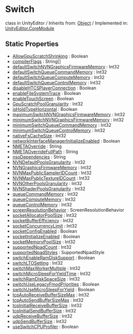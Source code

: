 # Switch
class in UnityEditor
 / Inherits from: <a href="https://docs.unity3d.com/6000.0/Documentation/ScriptReference/Object.html" target="_blank">Object</a> / Implemented in: <a href="https://docs.unity3d.com/6000.0/Documentation/ScriptReference/UnityEditor.CoreModule.html" target="_blank">UnityEditor.CoreModule</a>
## Static Properties
- <a href="https://docs.unity3d.com/6000.0/Documentation/ScriptReference/Switch-AllowGpuScratchShrinking.html" target="_blank">AllowGpuScratchShrinking</a> : Boolean
- <a href="https://docs.unity3d.com/6000.0/Documentation/ScriptReference/Switch-compilerFlags.html" target="_blank">compilerFlags</a> : String[]
- <a href="https://docs.unity3d.com/6000.0/Documentation/ScriptReference/Switch-defaultSwitchNVNGraphicsFirmwareMemory.html" target="_blank">defaultSwitchNVNGraphicsFirmwareMemory</a> : Int32
- <a href="https://docs.unity3d.com/6000.0/Documentation/ScriptReference/Switch-defaultSwitchQueueCommandMemory.html" target="_blank">defaultSwitchQueueCommandMemory</a> : Int32
- <a href="https://docs.unity3d.com/6000.0/Documentation/ScriptReference/Switch-defaultSwitchQueueComputeMemory.html" target="_blank">defaultSwitchQueueComputeMemory</a> : Int32
- <a href="https://docs.unity3d.com/6000.0/Documentation/ScriptReference/Switch-defaultSwitchQueueControlMemory.html" target="_blank">defaultSwitchQueueControlMemory</a> : Int32
- <a href="https://docs.unity3d.com/6000.0/Documentation/ScriptReference/Switch-disableHTCSPlayerConnection.html" target="_blank">disableHTCSPlayerConnection</a> : Boolean
- <a href="https://docs.unity3d.com/6000.0/Documentation/ScriptReference/Switch-enableFileSystemTrace.html" target="_blank">enableFileSystemTrace</a> : Boolean
- <a href="https://docs.unity3d.com/6000.0/Documentation/ScriptReference/Switch-enableTouchScreen.html" target="_blank">enableTouchScreen</a> : Boolean
- <a href="https://docs.unity3d.com/6000.0/Documentation/ScriptReference/Switch-GpuScratchPoolGranularity.html" target="_blank">GpuScratchPoolGranularity</a> : Int32
- <a href="https://docs.unity3d.com/6000.0/Documentation/ScriptReference/Switch-isHoldTypeHorizontal.html" target="_blank">isHoldTypeHorizontal</a> : Boolean
- <a href="https://docs.unity3d.com/6000.0/Documentation/ScriptReference/Switch-maximumSwitchNVNGraphicsFirmwareMemory.html" target="_blank">maximumSwitchNVNGraphicsFirmwareMemory</a> : Int32
- <a href="https://docs.unity3d.com/6000.0/Documentation/ScriptReference/Switch-minimumSwitchNVNGraphicsFirmwareMemory.html" target="_blank">minimumSwitchNVNGraphicsFirmwareMemory</a> : Int32
- <a href="https://docs.unity3d.com/6000.0/Documentation/ScriptReference/Switch-minimumSwitchQueueCommandMemory.html" target="_blank">minimumSwitchQueueCommandMemory</a> : Int32
- <a href="https://docs.unity3d.com/6000.0/Documentation/ScriptReference/Switch-minimumSwitchQueueControlMemory.html" target="_blank">minimumSwitchQueueControlMemory</a> : Int32
- <a href="https://docs.unity3d.com/6000.0/Documentation/ScriptReference/Switch-nativeFsCacheSize.html" target="_blank">nativeFsCacheSize</a> : Int32
- <a href="https://docs.unity3d.com/6000.0/Documentation/ScriptReference/Switch-networkInterfaceManagerInitializeEnabled.html" target="_blank">networkInterfaceManagerInitializeEnabled</a> : Boolean
- <a href="https://docs.unity3d.com/6000.0/Documentation/ScriptReference/Switch-NMETAOverride.html" target="_blank">NMETAOverride</a> : String
- <a href="https://docs.unity3d.com/6000.0/Documentation/ScriptReference/Switch-NMETAOverrideFullPath.html" target="_blank">NMETAOverrideFullPath</a> : String
- <a href="https://docs.unity3d.com/6000.0/Documentation/ScriptReference/Switch-nsoDependencies.html" target="_blank">nsoDependencies</a> : String
- <a href="https://docs.unity3d.com/6000.0/Documentation/ScriptReference/Switch-NVNDefaultPoolsGranularity.html" target="_blank">NVNDefaultPoolsGranularity</a> : Int32
- <a href="https://docs.unity3d.com/6000.0/Documentation/ScriptReference/Switch-NVNGraphicsFirmwareMemory.html" target="_blank">NVNGraphicsFirmwareMemory</a> : Int32
- <a href="https://docs.unity3d.com/6000.0/Documentation/ScriptReference/Switch-NVNMaxPublicSamplerIDCount.html" target="_blank">NVNMaxPublicSamplerIDCount</a> : Int32
- <a href="https://docs.unity3d.com/6000.0/Documentation/ScriptReference/Switch-NVNMaxPublicTextureIDCount.html" target="_blank">NVNMaxPublicTextureIDCount</a> : Int32
- <a href="https://docs.unity3d.com/6000.0/Documentation/ScriptReference/Switch-NVNOtherPoolsGranularity.html" target="_blank">NVNOtherPoolsGranularity</a> : Int32
- <a href="https://docs.unity3d.com/6000.0/Documentation/ScriptReference/Switch-NVNShaderPoolsGranularity.html" target="_blank">NVNShaderPoolsGranularity</a> : Int32
- <a href="https://docs.unity3d.com/6000.0/Documentation/ScriptReference/Switch-queueCommandMemory.html" target="_blank">queueCommandMemory</a> : Int32
- <a href="https://docs.unity3d.com/6000.0/Documentation/ScriptReference/Switch-queueComputeMemory.html" target="_blank">queueComputeMemory</a> : Int32
- <a href="https://docs.unity3d.com/6000.0/Documentation/ScriptReference/Switch-queueControlMemory.html" target="_blank">queueControlMemory</a> : Int32
- <a href="https://docs.unity3d.com/6000.0/Documentation/ScriptReference/Switch-screenResolutionBehavior.html" target="_blank">screenResolutionBehavior</a> : ScreenResolutionBehavior
- <a href="https://docs.unity3d.com/6000.0/Documentation/ScriptReference/Switch-socketAllocatorPoolSize.html" target="_blank">socketAllocatorPoolSize</a> : Int32
- <a href="https://docs.unity3d.com/6000.0/Documentation/ScriptReference/Switch-socketBufferEfficiency.html" target="_blank">socketBufferEfficiency</a> : Int32
- <a href="https://docs.unity3d.com/6000.0/Documentation/ScriptReference/Switch-socketConcurrencyLimit.html" target="_blank">socketConcurrencyLimit</a> : Int32
- <a href="https://docs.unity3d.com/6000.0/Documentation/ScriptReference/Switch-socketConfigEnabled.html" target="_blank">socketConfigEnabled</a> : Boolean
- <a href="https://docs.unity3d.com/6000.0/Documentation/ScriptReference/Switch-socketInitializeEnabled.html" target="_blank">socketInitializeEnabled</a> : Boolean
- <a href="https://docs.unity3d.com/6000.0/Documentation/ScriptReference/Switch-socketMemoryPoolSize.html" target="_blank">socketMemoryPoolSize</a> : Int32
- <a href="https://docs.unity3d.com/6000.0/Documentation/ScriptReference/Switch-supportedNpadCount.html" target="_blank">supportedNpadCount</a> : Int32
- <a href="https://docs.unity3d.com/6000.0/Documentation/ScriptReference/Switch-supportedNpadStyles.html" target="_blank">supportedNpadStyles</a> : SupportedNpadStyle
- <a href="https://docs.unity3d.com/6000.0/Documentation/ScriptReference/Switch-switchEnableRamDiskSupport.html" target="_blank">switchEnableRamDiskSupport</a> : Boolean
- <a href="https://docs.unity3d.com/6000.0/Documentation/ScriptReference/Switch-switchLTOSetting.html" target="_blank">switchLTOSetting</a> : Int32
- <a href="https://docs.unity3d.com/6000.0/Documentation/ScriptReference/Switch-switchMaxWorkerMultiple.html" target="_blank">switchMaxWorkerMultiple</a> : Int32
- <a href="https://docs.unity3d.com/6000.0/Documentation/ScriptReference/Switch-switchMicroSleepForYieldTime.html" target="_blank">switchMicroSleepForYieldTime</a> : Int32
- <a href="https://docs.unity3d.com/6000.0/Documentation/ScriptReference/Switch-switchRamDiskSpaceSize.html" target="_blank">switchRamDiskSpaceSize</a> : Int32
- <a href="https://docs.unity3d.com/6000.0/Documentation/ScriptReference/Switch-switchUseLegacyFmodPriorities.html" target="_blank">switchUseLegacyFmodPriorities</a> : Boolean
- <a href="https://docs.unity3d.com/6000.0/Documentation/ScriptReference/Switch-switchUseMicroSleepForYield.html" target="_blank">switchUseMicroSleepForYield</a> : Boolean
- <a href="https://docs.unity3d.com/6000.0/Documentation/ScriptReference/Switch-tcpAutoReceiveBufferSizeMax.html" target="_blank">tcpAutoReceiveBufferSizeMax</a> : Int32
- <a href="https://docs.unity3d.com/6000.0/Documentation/ScriptReference/Switch-tcpAutoSendBufferSizeMax.html" target="_blank">tcpAutoSendBufferSizeMax</a> : Int32
- <a href="https://docs.unity3d.com/6000.0/Documentation/ScriptReference/Switch-tcpInitialReceiveBufferSize.html" target="_blank">tcpInitialReceiveBufferSize</a> : Int32
- <a href="https://docs.unity3d.com/6000.0/Documentation/ScriptReference/Switch-tcpInitialSendBufferSize.html" target="_blank">tcpInitialSendBufferSize</a> : Int32
- <a href="https://docs.unity3d.com/6000.0/Documentation/ScriptReference/Switch-udpReceiveBufferSize.html" target="_blank">udpReceiveBufferSize</a> : Int32
- <a href="https://docs.unity3d.com/6000.0/Documentation/ScriptReference/Switch-udpSendBufferSize.html" target="_blank">udpSendBufferSize</a> : Int32
- <a href="https://docs.unity3d.com/6000.0/Documentation/ScriptReference/Switch-useSwitchCPUProfiler.html" target="_blank">useSwitchCPUProfiler</a> : Boolean
